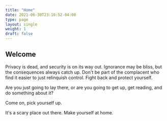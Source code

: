 ```yaml
---
title: "Home"
date: 2021-06-30T23:10:52-04:00
type: page
layout: single
weight: 1
draft: false
---
```

## Welcome

Privacy is dead, and security is on its way out. Ignorance may be bliss, but the
consequences always catch up. Don't be part of the complacent who find it easier
to just relinquish control. Fight back and protect yourself.

Are you just going to lay there, or are you going to get up, get reading, and do
something about it?

Come on, pick yourself up.

It's a scary place out there. Make yourself at home.
